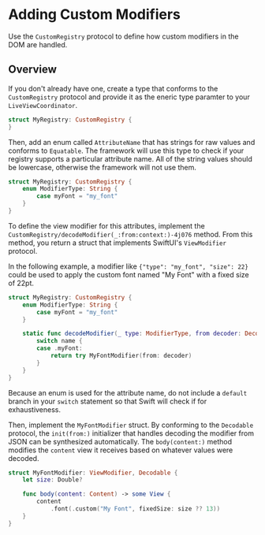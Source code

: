 # Adding Custom Modifiers

Use the ``CustomRegistry`` protocol to define how custom modifiers in the DOM are handled.

## Overview

If you don't already have one, create a type that conforms to the ``CustomRegistry`` protocol and provide it as the eneric type paramter to your ``LiveViewCoordinator``.

```swift
struct MyRegistry: CustomRegistry {
}
```

Then, add an enum called `AttributeName` that has strings for raw values and conforms to `Equatable`. The framework will use this type to check if your registry supports a particular attribute name. All of the string values should be lowercase, otherwise the framework will not use them.

```swift
struct MyRegistry: CustomRegistry {
    enum ModifierType: String {
        case myFont = "my_font"
    }
}
```

To define the view modifier for this attributes, implement the ``CustomRegistry/decodeModifier(_:from:context:)-4j076`` method. From this method, you return a struct that implements SwiftUI's `ViewModifier` protocol.

In the following example, a modifier like `{"type": "my_font", "size": 22}` could be used to apply the custom font named "My Font" with a fixed size of 22pt.

```swift
struct MyRegistry: CustomRegistry {
    enum ModifierType: String {
        case myFont = "my_font"
    }

    static func decodeModifier(_ type: ModifierType, from decoder: Decoder, context: LiveContext<MyRegistry>) throws -> any ViewModifier {
        switch name {
        case .myFont:
            return try MyFontModifier(from: decoder)
        }
    }
}
```

Because an enum is used for the attribute name, do not include a `default` branch in your `switch` statement so that Swift will check if for exhaustiveness.

Then, implement the `MyFontModifier` struct. By conforming to the `Decodable` protocol, the `init(from:)` initializer that handles decoding the modifier from JSON can be synthesized automatically. The `body(content:)` method modifies the `content` view it receives based on whatever values were decoded.

```swift
struct MyFontModifier: ViewModifier, Decodable {
    let size: Double?

    func body(content: Content) -> some View {
        content
            .font(.custom("My Font", fixedSize: size ?? 13))
    }
}
```
